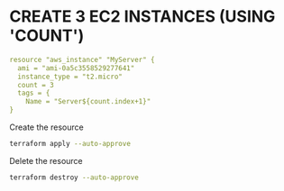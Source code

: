 # CREATE 3 EC2 INSTANCES (USING 'COUNT')

```yaml
resource "aws_instance" "MyServer" {
  ami = "ami-0a5c3558529277641"
  instance_type = "t2.micro"
  count = 3
  tags = {
    Name = "Server${count.index+1}"
}
```

Create the resource
```sh
terraform apply --auto-approve
```

Delete the resource
```sh
terraform destroy --auto-approve
```
